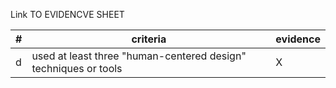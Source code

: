 Link TO EVIDENCVE SHEET

|#|criteria|evidence|
|-------|---------------|------------------|
|d|used at least three "human-centered design" techniques or tools|X|

